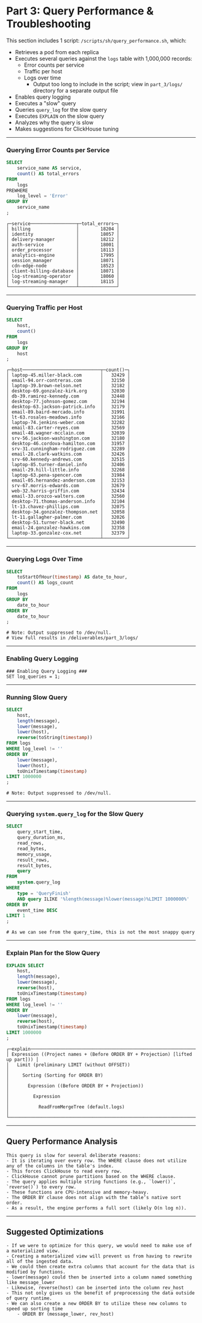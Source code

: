 # Part 3: Query Performance & Troubleshooting

This section includes 1 script: `/scripts/sh/query_performance.sh`, which:

- Retrieves a pod from each replica  
- Executes several queries against the `logs` table with 1,000,000 records:
  - Error counts per service  
  - Traffic per host  
  - Logs over time  
    - Output too long to include in the script; view in `part_3/logs/` directory for a separate output file
- Enables query logging  
- Executes a "slow" query  
- Queries `query_log` for the slow query  
- Executes `EXPLAIN` on the slow query  
- Analyzes why the query is slow  
- Makes suggestions for ClickHouse tuning  

---
### Querying Error Counts per Service

```sql
SELECT
    service_name AS service,
    count() AS total_errors
FROM
    logs
PREWHERE
    log_level = 'Error'
GROUP BY 
    service_name
;
```

```
┌─service─────────────────┬─total_errors─┐
│ billing                 │        18204 │
│ identity                │        18057 │
│ delivery-manager        │        18212 │
│ auth-service            │        18001 │
│ order_processor         │        18113 │
│ analytics-engine        │        17995 │
│ session_manager         │        18071 │
│ cdn-edge-node           │        18523 │
│ client-billing-database │        18071 │
│ log-streaming-operator  │        18060 │
│ log-streaming-manager   │        18115 │
└─────────────────────────┴──────────────┘
```

---

### Querying Traffic per Host

```sql
SELECT
    host,
    count()
FROM
    logs
GROUP BY
    host
;
```

```
┌─host─────────────────────────────┬─count()─┐
│ laptop-45.miller-black.com       │   32429 │
│ email-94.orr-contreras.com       │   32150 │
│ laptop-39.brown-nelson.net       │   32182 │
│ desktop-69.gonzalez-kirk.org     │   32030 │
│ db-39.ramirez-kennedy.com        │   32448 │
│ desktop-77.johnson-gomez.com     │   32194 │
│ desktop-63.jackson-patrick.info  │   32179 │
│ email-89.baird-mercado.info      │   31991 │
│ lt-63.rosales-meadows.info       │   32166 │
│ laptop-74.jenkins-weber.com      │   32282 │
│ email-83.carter-reyes.com        │   32569 │
│ email-48.wagner-mcclain.com      │   32039 │
│ srv-56.jackson-washington.com    │   32180 │
│ desktop-46.cordova-hamilton.com  │   31957 │
│ srv-31.cunningham-rodriguez.com  │   32289 │
│ email-28.clark-watkins.com       │   32426 │
│ srv-60.kennedy-andrews.com       │   32515 │
│ laptop-85.turner-daniel.info     │   32406 │
│ email-29.hill-little.info        │   32268 │
│ laptop-63.pena-spencer.com       │   31984 │
│ email-05.hernandez-anderson.com  │   32153 │
│ srv-67.morris-edwards.com        │   32679 │
│ web-32.harris-griffin.com        │   32434 │
│ email-33.orozco-walters.com      │   32560 │
│ desktop-71.thomas-anderson.info  │   32104 │
│ lt-13.chavez-phillips.com        │   32075 │
│ desktop-34.gonzalez-thompson.net │   32058 │
│ lt-11.gallagher-palmer.com       │   32026 │
│ desktop-51.turner-black.net      │   32490 │
│ email-24.gonzalez-hawkins.com    │   32358 │
│ laptop-33.gonzalez-cox.net       │   32379 │
└──────────────────────────────────┴─────────┘
```

---

### Querying Logs Over Time

```sql
SELECT
    toStartOfHour(timestamp) AS date_to_hour,
    count() AS logs_count
FROM 
    logs
GROUP BY
    date_to_hour
ORDER BY
    date_to_hour
;
```

```
# Note: Output suppressed to /dev/null.
# View full results in /deliverables/part_3/logs/
```

---

### Enabling Query Logging

```
### Enabling Query Logging ###
SET log_queries = 1;
```

---

### Running Slow Query

```sql
SELECT
    host,
    length(message),
    lower(message),
    lower(host),
    reverse(toString(timestamp))
FROM logs
WHERE log_level != ''
ORDER BY
    lower(message),
    lower(host),
    toUnixTimestamp(timestamp)
LIMIT 1000000
;
```

```
# Note: Output suppressed to /dev/null.
```

---

### Querying `system.query_log` for the Slow Query

```sql
SELECT 
    query_start_time,
    query_duration_ms,
    read_rows,
    read_bytes,
    memory_usage,
    result_rows,
    result_bytes,
    query
FROM
    system.query_log
WHERE 
    type = 'QueryFinish'
    AND query ILIKE '%length(message)%lower(message)%LIMIT 1000000%'
ORDER BY
    event_time DESC 
LIMIT 1
;
```

```
# As we can see from the query_time, this is not the most snappy query
```

---

### Explain Plan for the Slow Query

```sql
EXPLAIN SELECT
    host,
    length(message),
    lower(message),
    reverse(host),
    toUnixTimestamp(timestamp)
FROM logs
WHERE log_level != ''
ORDER BY
    lower(message),
    reverse(host),
    toUnixTimestamp(timestamp)
LIMIT 1000000
;
```

```
┌─explain────────────────────────────────────────────────────────────────────────┐
│ Expression ((Project names + (Before ORDER BY + Projection) [lifted up part])) │
│   Limit (preliminary LIMIT (without OFFSET))                                   │
│     Sorting (Sorting for ORDER BY)                                             │
│       Expression ((Before ORDER BY + Projection))                              │
│         Expression                                                             │
│           ReadFromMergeTree (default.logs)                                     │
└────────────────────────────────────────────────────────────────────────────────┘
```

---

## Query Performance Analysis

```
This query is slow for several deliberate reasons:
- It is iterating over every row. The WHERE clause does not utilize any of the columns in the table's index.
- This forces ClickHouse to read every row.
- ClickHouse cannot prune partitions based on the WHERE clause.
- The query applies multiple string functions (e.g., `lower()`, `reverse()`) to every row.
- These functions are CPU-intensive and memory-heavy.
- The ORDER BY clause does not align with the table’s native sort order.
- As a result, the engine performs a full sort (likely O(n log n)).
```

---

## Suggested Optimizations

``` 
- If we were to optimize for this query, we would need to make use of a materialized view. 
- Creating a materialized view will prevent us from having to rewrite all of the ingested data. 
- We could then create extra columns that account for the data that is modified by functions. 
- lower(message) could then be inserted into a column named something like message_lower 
- Likewise, reverse(host) can be inserted into the column rev_host 
- This not only gives us the benefit of preprocessing the data outside of query runtime. 
- We can also create a new ORDER BY to utilize these new columns to speed up sorting time 
    - ORDER BY (message_lower, rev_host) 
```
